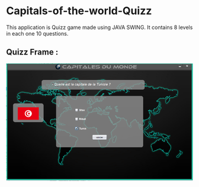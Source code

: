 # Capitals-of-the-world-Quizz
This application is Quizz game made using JAVA SWING.
It contains 8 levels in each one 10 questions.
## Quizz Frame : 
![Quizz Frame](https://github.com/Nezz7/Capitals-of-the-world-Quizz/blob/master/src/QuizzFrame.PNG)
